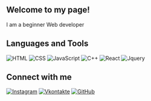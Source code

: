 ## Welcome to my page!
I am a beginner Web developer

## Languages and Tools
![HTML](https://img.shields.io/badge/-HTML-090909?style=for-the-badge&logo=HTML5)
![CSS](https://img.shields.io/badge/-CSS-090909?style=for-the-badge&logo=CSS3)
![JavaScript](https://img.shields.io/badge/-JavaScript-090909?style=for-the-badge&logo=JavaScript)
![C++](https://img.shields.io/badge/-C++-090909?style=for-the-badge&logo=C&logoColor=6296CC)
![React](https://img.shields.io/badge/-React-090909?style=for-the-badge&logo=React)
![Jquery](https://img.shields.io/badge/-Jquery-090909?style=for-the-badge&logo=Jquery)

## Connect with me
[![Instagram](https://img.shields.io/badge/-Instagram-090909?style=for-the-badge&logo=Instagram)](https://www.instagram.com/yeraknz/)
[![Vkontakte](https://img.shields.io/badge/-Vkontakte-090909?style=for-the-badge&logo=VK&logoColor=6296CC)](https://vk.com/id367197791)
[![GitHub](https://img.shields.io/badge/-GitHub-090909?style=for-the-badge&logo=GitHub)](https://github.com/Kenzh0)

